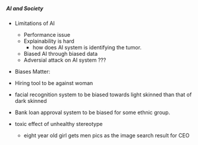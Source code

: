 ##### AI and Society

* Limitations of AI
  * Performance issue
  * Explainability is hard
      * how does AI system is identifying the tumor.
  * Biased AI through biased data
  * Adversial attack on AI system ???
  
  
* Biases Matter:
 * Hiring tool to be against woman
 * facial recognition system to be biased towards light skinned than that of dark skinned
 * Bank loan approval system to be biased for some ethnic group.
 * toxic effect of unhealthy stereotype
   * eight year old girl gets men pics as the image search result for CEO
